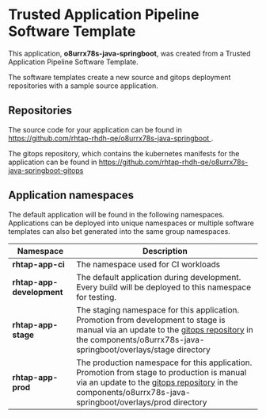# Trusted Application Pipeline Software Template

This application, **o8urrx78s-java-springboot**, was created from a Trusted Application Pipeline Software Template.

The software templates create a new source and gitops deployment repositories with a sample source application. 

## Repositories

The source code for your application can be found in [https://github.com/rhtap-rhdh-qe/o8urrx78s-java-springboot ](https://github.com/rhtap-rhdh-qe/o8urrx78s-java-springboot ).
 
The gitops repository, which contains the kubernetes manifests for the application can be found in 
[https://github.com/rhtap-rhdh-qe/o8urrx78s-java-springboot-gitops ](https://github.com/rhtap-rhdh-qe/o8urrx78s-java-springboot-gitops ) 

## Application namespaces 

The default application will be found in the following namespaces. Applications can be deployed into unique namespaces or multiple software templates can also bet generated into the same group namespaces.  

|  Namespace   |  Description   |  
| -------- | -------- |
| **rhtap-app-ci** | The namespace used for CI workloads |
| **rhtap-app-development** | The default application during development. Every build will be deployed to this namespace for testing. |
| **rhtap-app-stage** | The staging namespace for this application. Promotion from development to stage is manual via an update to the [gitops repository](https://github.com/rhtap-rhdh-qe/o8urrx78s-java-springboot-gitops ) in the components/o8urrx78s-java-springboot/overlays/stage directory |
| **rhtap-app-prod** | The production namespace for this application. Promotion from stage to production is manual via an update to the [gitops repository](https://github.com/rhtap-rhdh-qe/o8urrx78s-java-springboot-gitops ) in the components/o8urrx78s-java-springboot/overlays/prod directory |
